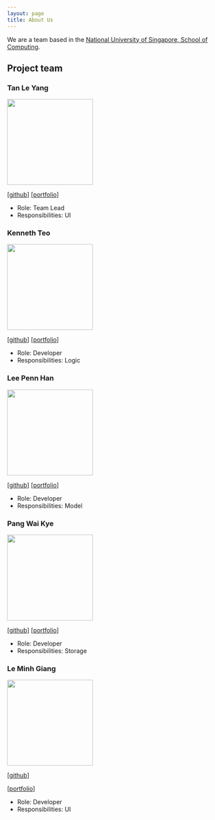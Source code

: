 ```yaml
---
layout: page
title: About Us
---
```


We are a team based in the [National University of Singapore, School of Computing](http://www.comp.nus.edu.sg).

## Project team

### Tan Le Yang

<img src="images/tanleyang.png" width="200px">

[[github](http://github.com/TanLeYang)]
[[portfolio](team/tanleyang.md)]

* Role: Team Lead
* Responsibilities: UI

### Kenneth Teo

<img src="images/angrybunny123.png" width="200px">

[[github](https://github.com/angrybunny123)]
[[portfolio](team/angrybunny123.md)]

* Role: Developer
* Responsibilities: Logic

### Lee Penn Han

<img src="images/pennhanlee.png" width="200px">

[[github](http://github.com/pennhanlee)]
[[portfolio](team/pennhanlee.md)]

* Role: Developer
* Responsibilities: Model

### Pang Wai Kye

<img src="images/pangpuncake.png" width="200px">

[[github](http://github.com/pangpuncake)]
[[portfolio](team/johndoe.md)]

* Role: Developer
* Responsibilities: Storage

### Le Minh Giang

<img src="images/mgiang2015.png" width="200px">

[[github](http://github.com/mgiang2015)]

[[portfolio](team/johndoe.md)]

* Role: Developer
* Responsibilities: UI
